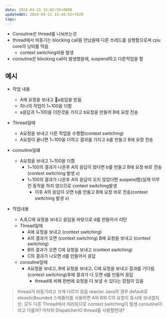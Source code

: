```yaml
---
date: 2024-04-21 15:02:55+0000
updatedAt: 2024-04-21 15:44:52+7620
tags: 
---
```

- Coroutine은 thread를 나눠쓰는것
- thread에서 비동기는 blocking call을 만났을때 다른 쓰레드를 실행함으로써 cpu core의 낭비를 막음
	- context switching비용 발생
- coroutine은 blocking call이 발생했을때, suspend하고 다른작업을 함

## 예시
- 작업 내용
	- A에 요청을 보내고 a응답을 받음
	- 하나의 작업이 1~100을 더함
	- a응답과 1~100을 더한것을 가지고 b요청을 만들어 B에 요청 전송
- Thread일때
	- A요청을 보내고 다른 작업을 수행함(context switching)
	- A요청이 끝나면 1~100을 더하고 결과를 가지고 b를 만들고 B에 요청 전송
- coroutine일떄
	- A요청을 보내고 1~100을 더함
		- 1~100의 결과가 나온후 A의 응답이 왔다면 b를 만들고 B에 요청 바로 전송(context switching 발생 x)
		- 1~100의 결과가 나온후 A의 응답이 오지 않았다면 suspend함(실제 아무런 동작을 하지 않으므로 context switching발생
			- 이후 A의 응답이 오면 b를 만들고 B에 요청 바로 전송(context switching 발생 x)

- 작업내용
	- A,B,C에 요청을 보내고 응답을 바탕으로 d를 만들어서 리턴
	- Thread일때
		- A에 요청을 보내고 (context switching)
		- A의 결과가 오면 (context switching) B에 요청을 보내고 (context switching)
		- B의 결과가 오면 C에 요청을 보내고 (context switching)
		- C의 결과가 나오면 d를 만들어서 응답
	- coroutine일때
		- A요청을 보내고, B에 요청을 보내고, C에 요청을 보내고 결과를 기다림(context switching)후에 결과가 다 오면 d를 만들어 응답
			- thread에 비해 한번에 요청을 다 보낼 수 있다는 장점이 있음

> thread가 비동기라고 크게 다르지 않음
> reactor Java의 경우 default로 eleasticBounded 스케줄러를 사용하면
> A와 B와 C의 요청이 동시에 보내겠지만, 모두 다른 Thread에서 처리되므로 context switching이 발생
>  coroutine이라고 다를까? 어차피 DispatcherIO thread를 사용할텐데?
